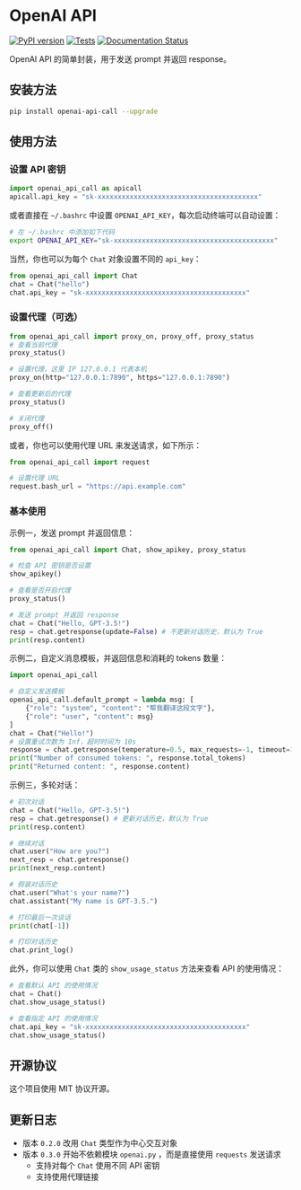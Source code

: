 # OpenAI API 
[![PyPI version](https://img.shields.io/pypi/v/openai_api_call.svg)](https://pypi.python.org/pypi/openai_api_call)
[![Tests](https://github.com/RexWzh/openai_api_call/actions/workflows/test.yml/badge.svg)](https://github.com/RexWzh/openai_api_call/actions/workflows/test.yml/)
[![Documentation Status](https://img.shields.io/badge/docs-github_pages-blue.svg)](https://apicall.wzhecnu.cn)

<!-- 
[![Updates](https://pyup.io/repos/github/RexWzh/openai_api_call/shield.svg)](https://pyup.io/repos/github/RexWzh/openai_api_call/) 
-->

OpenAI API 的简单封装，用于发送 prompt 并返回 response。

## 安装方法

```bash
pip install openai-api-call --upgrade
```

## 使用方法

### 设置 API 密钥

```py
import openai_api_call as apicall
apicall.api_key = "sk-xxxxxxxxxxxxxxxxxxxxxxxxxxxxxxxxxxxxxxxx"
```

或者直接在 `~/.bashrc` 中设置 `OPENAI_API_KEY`，每次启动终端可以自动设置：

```bash
# 在 ~/.bashrc 中添加如下代码
export OPENAI_API_KEY="sk-xxxxxxxxxxxxxxxxxxxxxxxxxxxxxxxxxxxxxxxx"
```

当然，你也可以为每个 `Chat` 对象设置不同的 `api_key`：

```py
from openai_api_call import Chat
chat = Chat("hello")
chat.api_key = "sk-xxxxxxxxxxxxxxxxxxxxxxxxxxxxxxxxxxxxxxxx"
```

### 设置代理（可选）

```py
from openai_api_call import proxy_on, proxy_off, proxy_status
# 查看当前代理
proxy_status()

# 设置代理，这里 IP 127.0.0.1 代表本机
proxy_on(http="127.0.0.1:7890", https="127.0.0.1:7890")

# 查看更新后的代理
proxy_status()

# 关闭代理
proxy_off() 
```

或者，你也可以使用代理 URL 来发送请求，如下所示：

```py
from openai_api_call import request

# 设置代理 URL
request.bash_url = "https://api.example.com"
```

### 基本使用

示例一，发送 prompt 并返回信息：
```python
from openai_api_call import Chat, show_apikey, proxy_status

# 检查 API 密钥是否设置
show_apikey()

# 查看是否开启代理
proxy_status()

# 发送 prompt 并返回 response
chat = Chat("Hello, GPT-3.5!")
resp = chat.getresponse(update=False) # 不更新对话历史，默认为 True
print(resp.content)
```

示例二，自定义消息模板，并返回信息和消耗的 tokens 数量：

```python
import openai_api_call

# 自定义发送模板
openai_api_call.default_prompt = lambda msg: [
    {"role": "system", "content": "帮我翻译这段文字"},
    {"role": "user", "content": msg}
]
chat = Chat("Hello!")
# 设置重试次数为 Inf，超时时间为 10s
response = chat.getresponse(temperature=0.5, max_requests=-1, timeout=10)
print("Number of consumed tokens: ", response.total_tokens)
print("Returned content: ", response.content)
```

示例三，多轮对话：

```python
# 初次对话
chat = Chat("Hello, GPT-3.5!")
resp = chat.getresponse() # 更新对话历史，默认为 True
print(resp.content)

# 继续对话
chat.user("How are you?")
next_resp = chat.getresponse()
print(next_resp.content)

# 假装对话历史
chat.user("What's your name?")
chat.assistant("My name is GPT-3.5.")

# 打印最后一次谈话
print(chat[-1])

# 打印对话历史
chat.print_log()
```

此外，你可以使用 `Chat` 类的 `show_usage_status` 方法来查看 API 的使用情况：

```py
# 查看默认 API 的使用情况
chat = Chat()
chat.show_usage_status()

# 查看指定 API 的使用情况
chat.api_key = "sk-xxxxxxxxxxxxxxxxxxxxxxxxxxxxxxxxxxxxxxxx"
chat.show_usage_status()
```

## 开源协议

这个项目使用 MIT 协议开源。

## 更新日志

- 版本 `0.2.0` 改用 `Chat` 类型作为中心交互对象
- 版本 `0.3.0` 开始不依赖模块 `openai.py` ，而是直接使用 `requests` 发送请求
    - 支持对每个 `Chat` 使用不同 API 密钥
    - 支持使用代理链接
